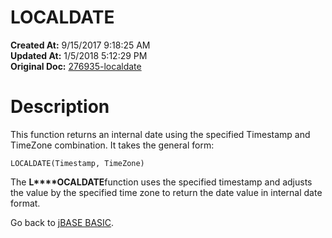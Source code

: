 # LOCALDATE

**Created At:** 9/15/2017 9:18:25 AM  
**Updated At:** 1/5/2018 5:12:29 PM  
**Original Doc:** [276935-localdate](https://docs.jbase.com/36868-jbase-basic/276935-localdate)  


# Description

This function returns an internal date using the specified Timestamp and TimeZone combination. It takes the general form:

```
LOCALDATE(Timestamp, TimeZone)
```



The **L****OCALDATE**function uses the specified timestamp and adjusts the value by the specified time zone to return the date value in internal date format.

Go back to [jBASE BASIC](263498-jbase-basic).
